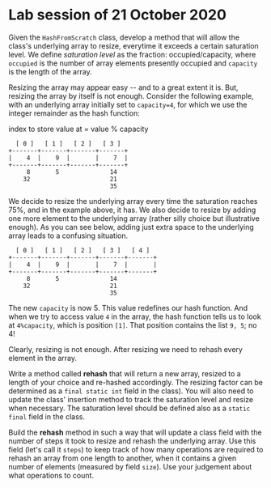 # Lab session of 21 October 2020

Given the `HashFromScratch` class, develop a method that will allow the class's underlying array to resize, everytime it exceeds a certain saturation level. We define *saturation level* as the fraction: occupied/capacity, where `occupied` is the number of array elements presently occupied and `capacity` is the length of the array.
  
Resizing the array may appear easy -- and to a great extent it is. But, resizing the array by itself is not enough. Consider the following example, with an underlying array initially set to `capacity=4`, for which we use the integer remainder as the hash function:
   
   index to store value at = value % capacity
  
```text
  [ 0 ]   [ 1 ]   [ 2 ]   [ 3 ]
+-------+-------+-------+-------+
|    4  |    9  |       |    7  |
+-------+-------+-------+-------+
     8       5              14               
    32                      21
                            35
```

We decide to resize the underlying array every time the saturation reaches 75%, and in the example above, it has. We also decide to resize by adding one more element to the underlying array (rather silly choice but illustrative enough). As you can see below, adding just extra space to the underlying array leads to a confusing situation.

```text
  [ 0 ]   [ 1 ]   [ 2 ]   [ 3 ]   [ 4 ]  
+-------+-------+-------+-------+-------+
|    4  |    9  |       |    7  |       |
+-------+-------+-------+-------+-------+
     8       5              14               
    32                      21
                            35
```

The new `capacity` is now 5. This value redefines our hash function. And when we try to access value `4` in the array, the hash function tells us to look at `4%capacity`, which is position `[1]`. That position contains the list `9, 5`; no 4!

Clearly, resizing is not enough. After resizing we need to rehash every element in the array.

Write a method called **rehash** that will return a new array, resized to a length of your choice and re-hashed accordingly. The resizing factor can be determined as a `final static int` field in the class). You will also need to update the class' insertion method to track the saturation level and resize when necessary. The saturation level should be defined also as a `static final` field in the class.
  
Build the **rehash** method in such a way that will update a class field with the number of steps it took to resize  and rehash the underlying array. Use this field (let's call it `steps`) to keep track of how many operations are required to rehash an array from one length to another, when it contains a given number of elements (measured by field `size`). Use your judgement about what operations to count.